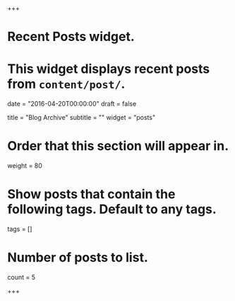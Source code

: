 +++
# Recent Posts widget.
# This widget displays recent posts from `content/post/`.

date = "2016-04-20T00:00:00"
draft = false

title = "Blog Archive"
subtitle = ""
widget = "posts"

# Order that this section will appear in.
weight = 80

# Show posts that contain the following tags. Default to any tags.
tags = []

# Number of posts to list.
count = 5

+++

